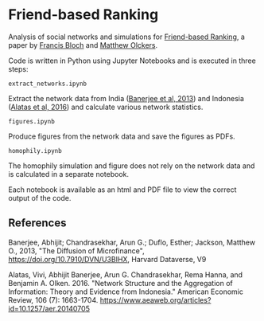 # Friend-based Ranking

Analysis of social networks and simulations for [Friend-based Ranking](https://arxiv.org/pdf/1807.05093.pdf), a paper by [Francis Bloch](https://www.sites.google.com/site/francisbloch1/) and [Matthew Olckers](https://www.matthewolckers.com/).

Code is written in Python using Jupyter Notebooks and is executed in three steps:


`extract_networks.ipynb` 

Extract the network data from India ([Banerjee et al, 2013](https://dataverse.harvard.edu/dataset.xhtml?persistentId=hdl:1902.1/21538)) and Indonesia ([Alatas et al, 2016](https://www.aeaweb.org/articles?id=10.1257/aer.20140705)) and calculate various network statistics. 

`figures.ipynb`

Produce figures from the network data and save the figures as PDFs.

`homophily.ipynb`

The homophily simulation and figure does not rely on the network data and is calculated in a separate notebook.

Each notebook is available as an html and PDF file to view the correct output of the code.

## References

Banerjee, Abhijit; Chandrasekhar, Arun G.; Duflo, Esther; Jackson, Matthew O., 2013, "The Diffusion of Microfinance", https://doi.org/10.7910/DVN/U3BIHX, Harvard Dataverse, V9

Alatas, Vivi, Abhijit Banerjee, Arun G. Chandrasekhar, Rema Hanna, and Benjamin A. Olken. 2016. "Network Structure and the Aggregation of Information: Theory and Evidence from Indonesia." American Economic Review, 106 (7): 1663-1704. https://www.aeaweb.org/articles?id=10.1257/aer.20140705

